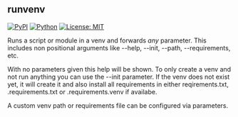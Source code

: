 ## runvenv

[![PyPI](https://img.shields.io/pypi/v/runvenv)](https://pypi.org/project/runvenv/)
[![Python](https://img.shields.io/pypi/pyversions/runvenv)](https://pypi.org/project/runvenv/)
[![License: MIT](https://img.shields.io/badge/License-MIT-yellow.svg)](https://opensource.org/licenses/MIT)

Runs a script or module in a venv and forwards *any* parameter.
This includes non positional arguments like --help, --init, --path, --requirements, etc.

With no parameters given this help will be shown. To only create a venv and not run anything
you can use the --init parameter. If the venv does not exist yet, it will create it and also install
all requirements in either reqirements.txt, .requirements.txt or .requirements.venv if availabe.

A custom venv path or requirements file can be configured via parameters.
